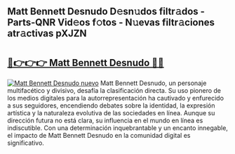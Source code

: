 ## Matt Bennett Desnudo D𝚎sn𝚞dos filtr𝚊dos - Parts-QNR Vid𝚎os f𝚘tos - N𝚞evas filtr𝚊ciones atr𝚊ctivas pXJZN

# <h2><a href="http://mb5rdr.tromn.icu/?c=Matt+Bennett+Desnudo">🔗👉👉👉 Matt Bennett Desnudo 🔗🔗</a></h2>

[![Matt Bennett Desnudo nuevo](https://i.imgur.com/pEAQMta.gif)](http://mb5rdr.tromn.icu/?c=Matt+Bennett+Desnudo)
Matt Bennett Desnudo, un personaje multifacético y divisivo, desafía la clasificación directa. Su uso pionero de los medios digitales para la autorrepresentación ha cautivado y enfurecido a sus seguidores, encendiendo debates sobre la identidad, la expresión artística y la naturaleza evolutiva de las sociedades en línea. Aunque su dirección futura no está clara, su influencia en el mundo en línea es indiscutible. Con una determinación inquebrantable y un encanto innegable, el impacto de Matt Bennett Desnudo en la comunidad digital es significativo.
